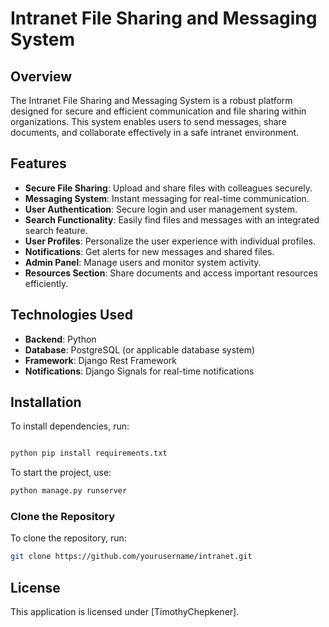 # Intranet File Sharing and Messaging System

## Overview

The Intranet File Sharing and Messaging System is a robust platform designed for secure and efficient communication and file sharing within organizations. This system enables users to send messages, share documents, and collaborate effectively in a safe intranet environment.

## Features

- **Secure File Sharing**: Upload and share files with colleagues securely.
- **Messaging System**: Instant messaging for real-time communication.
- **User Authentication**: Secure login and user management system.
- **Search Functionality**: Easily find files and messages with an integrated search feature.
- **User Profiles**: Personalize the user experience with individual profiles.
- **Notifications**: Get alerts for new messages and shared files.
- **Admin Panel**: Manage users and monitor system activity.
- **Resources Section**: Share documents and access important resources efficiently.

## Technologies Used

- **Backend**: Python
- **Database**: PostgreSQL (or applicable database system)
- **Framework**: Django Rest Framework
- **Notifications**: Django Signals for real-time notifications

## Installation

To install dependencies, run:

```bash

python pip install requirements.txt

```

To start the project, use:

```bash
python manage.py runserver
```

### Clone the Repository

To clone the repository, run:

```bash
git clone https://github.com/yourusername/intranet.git
```

## License

This application is licensed under [TimothyChepkener].
